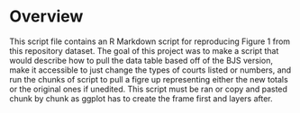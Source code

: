 # Overview

This script file contains an R Markdown script for reproducing Figure 1 from this repository dataset.
The goal of this project was to make a script that would describe how to pull the data table based off of the BJS version, make it accessible to just change the types of courts listed or numbers, and run the chunks of script to pull a figre up representing either the new totals or the original ones if unedited. 
This script must be ran or copy and pasted chunk by chunk as ggplot has to create the frame first and layers after.